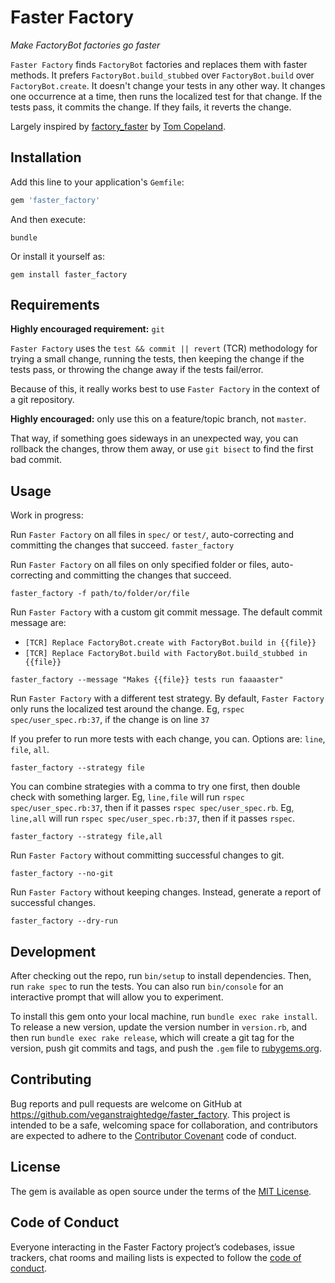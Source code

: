 # Faster Factory

_Make FactoryBot factories go faster_

`Faster Factory` finds `FactoryBot` factories and replaces them with faster methods.
It prefers `FactoryBot.build_stubbed` over `FactoryBot.build` over `FactoryBot.create`.
It doesn't change your tests in any other way.
It changes one occurrence at a time, then runs the localized test for that change.
If the tests pass, it commits the change.
If they fails, it reverts the change.

Largely inspired by [factory_faster](https://github.com/livingsocial/factory_faster) by [Tom Copeland](https://github.com/tcopeland).

## Installation

Add this line to your application's `Gemfile`:

```ruby
gem 'faster_factory'
```

And then execute:

```
bundle
```

Or install it yourself as:

```
gem install faster_factory
```

## Requirements

**Highly encouraged requirement:** `git`

`Faster Factory` uses the `test && commit || revert` (TCR) methodology
for trying a small change, running the tests, then keeping the change if the tests pass,
or throwing the change away if the tests fail/error.

Because of this, it really works best to use `Faster Factory` in the context of a git repository.

**Highly encouraged:** only use this on a feature/topic branch, not `master`.

That way, if something goes sideways in an unexpected way, you can rollback the changes,
throw them away, or use `git bisect` to find the first bad commit.

## Usage

Work in progress:

Run `Faster Factory` on all files in `spec/` or `test/`,
auto-correcting and committing the changes that succeed.
`faster_factory`

Run `Faster Factory` on all files on only specified folder or files,
auto-correcting and committing the changes that succeed.

`faster_factory -f path/to/folder/or/file`

Run `Faster Factory` with a custom git commit message.
The default commit message are:
  - `[TCR] Replace FactoryBot.create with FactoryBot.build in {{file}}`
  - `[TCR] Replace FactoryBot.build with FactoryBot.build_stubbed in {{file}}`

`faster_factory --message "Makes {{file}} tests run faaaaster"`

Run `Faster Factory` with a different test strategy.
By default, `Faster Factory` only runs the localized test around the change.
Eg, `rspec spec/user_spec.rb:37`, if the change is on line `37`

If you prefer to run more tests with each change, you can.
Options are: `line`, `file`, `all`.

`faster_factory --strategy file`

You can combine strategies with a comma to try one first, then double check with something larger.
Eg, `line,file` will run `rspec spec/user_spec.rb:37`, then if it passes `rspec spec/user_spec.rb`.
Eg, `line,all` will run `rspec spec/user_spec.rb:37`, then if it passes `rspec`.

`faster_factory --strategy file,all`

Run `Faster Factory` without committing successful changes to git.

`faster_factory --no-git`

Run `Faster Factory` without keeping changes. Instead, generate a report of successful changes.

`faster_factory --dry-run`

## Development

After checking out the repo, run `bin/setup` to install dependencies. Then, run `rake spec` to run the tests. You can also run `bin/console` for an interactive prompt that will allow you to experiment.

To install this gem onto your local machine, run `bundle exec rake install`. To release a new version, update the version number in `version.rb`, and then run `bundle exec rake release`, which will create a git tag for the version, push git commits and tags, and push the `.gem` file to [rubygems.org](https://rubygems.org).

## Contributing

Bug reports and pull requests are welcome on GitHub at https://github.com/veganstraightedge/faster_factory. This project is intended to be a safe, welcoming space for collaboration, and contributors are expected to adhere to the [Contributor Covenant](http://contributor-covenant.org) code of conduct.

## License

The gem is available as open source under the terms of the [MIT License](https://opensource.org/licenses/MIT).

## Code of Conduct

Everyone interacting in the Faster Factory project’s codebases, issue trackers, chat rooms and mailing lists is expected to follow the [code of conduct](https://github.com/veganstraightedge/faster_factory/blob/master/CODE_OF_CONDUCT.md).
